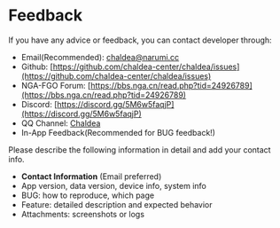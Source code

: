 # Feedback

If you have any advice or feedback, you can contact developer through:

* Email(Recommended): [chaldea@narumi.cc](mailto:chaldea.narumi.cc)
* Github: [https://github.com/chaldea-center/chaldea/issues](https://github.com/chaldea-center/chaldea/issues)
* NGA-FGO Forum: [https://bbs.nga.cn/read.php?tid=24926789](https://bbs.nga.cn/read.php?tid=24926789)
* Discord: [https://discord.gg/5M6w5faqjP](https://discord.gg/5M6w5faqjP)
* QQ Channel: [Chaldea](https://jq.qq.com/?_wv=1027&k=kvHMMxGn)
* In-App Feedback(Recommended for BUG feedback!)

Please describe the following information in detail and add your contact info.

* **Contact Information** (Email preferred)
* App version, data version, device info, system info
* BUG: how to reproduce, which page
* Feature: detailed description and expected behavior
* Attachments: screenshots or logs
